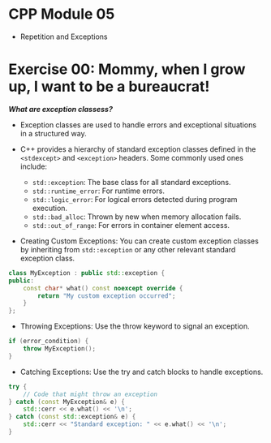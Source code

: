 # CPP Module 05
- Repetition and Exceptions

# Exercise 00: Mommy, when I grow up, I want to be a bureaucrat!

***What are exception classess?***
- Exception classes are used to handle errors and exceptional situations in a structured way.
- C++ provides a hierarchy of standard exception classes defined in the `<stdexcept>` and `<exception>` headers. Some commonly used ones include:
  - `std::exception`: The base class for all standard exceptions.
  - `std::runtime_error`: For runtime errors.
  - `std::logic_error`: For logical errors detected during program execution.
  - `std::bad_alloc`: Thrown by new when memory allocation fails.
  - `std::out_of_range`: For errors in container element access.

- Creating Custom Exceptions: You can create custom exception classes by inheriting from `std::exception` or any other relevant standard exception class.
```c++
class MyException : public std::exception {
public:
    const char* what() const noexcept override {
        return "My custom exception occurred";
    }
};
```

- Throwing Exceptions: Use the throw keyword to signal an exception.
```c++
if (error_condition) {
    throw MyException();
}
```

- Catching Exceptions: Use the try and catch blocks to handle exceptions.
```c++
try {
    // Code that might throw an exception
} catch (const MyException& e) {
    std::cerr << e.what() << '\n';
} catch (const std::exception& e) {
    std::cerr << "Standard exception: " << e.what() << '\n';
}
```
